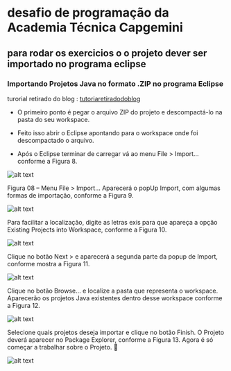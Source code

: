 # desafio de programação da Academia Técnica Capgemini


## para rodar os exercicios o o projeto dever ser importado no programa eclipse

### Importando Projetos Java no formato .ZIP no programa Eclipse

turorial retirado do blog : [tutoriaretiradodoblog](http://mauda.com.br/?p=335#:~:text=Eclipse%20est%C3%A1%20apontado.-,Exportando%20Projetos%20Java,do%20Projeto%2C%20conforme%20Figura%201.&text=Ap%C3%B3s%20selecionar%20o%20projeto%2C%20clique,%E2%80%A6%2C%20conforme%20a%20Figura%202.)


* O primeiro ponto é pegar o arquivo ZIP do projeto e descompactá-lo na pasta do seu workspace.

* Feito isso abrir o Eclipse apontando para o workspace onde foi descompactado o arquivo.

* Após o Eclipse terminar de carregar vá ao menu File > Import… conforme a Figura 8.

![alt text](https://lh3.googleusercontent.com/3H6-ofHEQBJf6BDpOVCnvTof7sRUSbwfykUJo-WyoRkE3g4DiD-LNuhaVmLnFF-v3_1Sc5QU2BBuzgwRyvoOmhbSMs8kAI01gOOjlH4d1IeV8wrylTWO0Gp78uIi_x0RaXxrwG-prA)

Figura 08 – Menu File > Import…
Aparecerá o popUp Import, com algumas formas de importação, conforme a Figura 9.

![alt text](https://lh3.googleusercontent.com/w9sgWTet3nc3QftqxBbSgenJgwfubq_8A1X9cyZp4sy1Xl31NHjTQkNrf8rbQlpXWRaHLgiDhFJN8FBREOmJdnYmB5NnNo-7b-aGjdhrvoPf9tynWGV2o87hescflC8CSAYHdRGNOg)

Para facilitar a localização, digite as letras exis para que apareça a opção Existing Projects into Workspace, conforme a Figura 10.

![alt text](https://lh3.googleusercontent.com/KDE3H3JQAqHx04JTQ_nBgVjqk6Q1FM2tRQRvzx9YHkE6hhIJ-bQKlJ7Kz0-zE1NihwspPwp3FQuLtn6LDlXWGk_F5-He7o4a7kioJHTrkFzSO9ibRAjvSGsaz5t_Bwb7SWrPltoHQw)

Clique no botão Next > e aparecerá a segunda parte da popup de Import, conforme mostra a Figura 11.

![alt text](https://lh3.googleusercontent.com/hux0eVnzsw51VoWEMoQCiebtpS6muMjjp9OmpJqkkqWRP4UZUGMO3QsPKY0HG4PzVO-5sN-QdIwN-fVPjcRDZBujC6gKg6dtmERDxQA66MUafOdsZGIC3OaHnBp0Ilnonqs2uPKGYQ)

Clique no botão Browse… e localize a pasta que representa o workspace. Aparecerão os projetos Java existentes dentro desse workspace conforme a Figura 12.

![alt text](https://lh3.googleusercontent.com/4Ph2ifijBZlbtiO2IHN2DryeRbSvvyy77apDdfGIdE4UIVXmCCoMAKVU0b7KrlJ8Kxwix1ivI83o8bI8qyES0CiRRQ2Kpe6I-LtRwHcxDQe9GLgzbMhI1zi1YGBCmTVxCLVUojcWMQ)

Selecione quais projetos deseja importar e clique no botão Finish. O Projeto deverá aparecer no Package Explorer, conforme a Figura 13. Agora é só começar a trabalhar sobre o Projeto. 🙂

![alt text](https://lh3.googleusercontent.com/3H6-ofHEQBJf6BDpOVCnvTof7sRUSbwfykUJo-WyoRkE3g4DiD-LNuhaVmLnFF-v3_1Sc5QU2BBuzgwRyvoOmhbSMs8kAI01gOOjlH4d1IeV8wrylTWO0Gp78uIi_x0RaXxrwG-prA)
